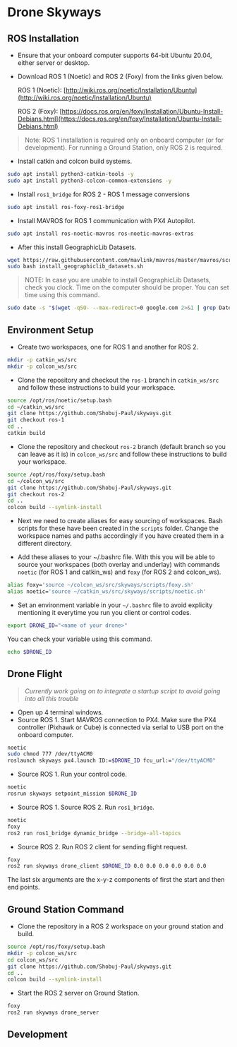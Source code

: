 # Drone Skyways

## ROS Installation
- Ensure that your onboard computer supports 64-bit Ubuntu 20.04, either server or desktop.
- Download ROS 1 (Noetic) and ROS 2 (Foxy) from the links given below.

    ROS 1 (Noetic): [http://wiki.ros.org/noetic/Installation/Ubuntu](http://wiki.ros.org/noetic/Installation/Ubuntu)

    ROS 2 (Foxy): [https://docs.ros.org/en/foxy/Installation/Ubuntu-Install-Debians.html](https://docs.ros.org/en/foxy/Installation/Ubuntu-Install-Debians.html)

> Note: ROS 1 installation is required only on onboard computer (or for development). For running a Ground Station, only ROS 2 is required.

- Install catkin and colcon build systems.
```bash
sudo apt install python3-catkin-tools -y
sudo apt install python3-colcon-common-extensions -y
```

- Install `ros1_bridge` for ROS 2 - ROS 1 message conversions
```bash
sudo apt install ros-foxy-ros1-bridge
```

- Install MAVROS for ROS 1 communication with PX4 Autopilot.
```bash
sudo apt install ros-noetic-mavros ros-noetic-mavros-extras
```
- After this install GeographicLib Datasets.
```bash
wget https://raw.githubusercontent.com/mavlink/mavros/master/mavros/scripts/install_geographiclib_datasets.sh
sudo bash install_geographiclib_datasets.sh
```
> NOTE: In case you are unable to install GeographicLib Datasets, check you clock. Time on the computer should be proper. You can set time using this command.
```bash
sudo date -s "$(wget -qSO- --max-redirect=0 google.com 2>&1 | grep Date: | cut -d' ' -f5-8)Z"
```

## Environment Setup
- Create two workspaces, one for ROS 1 and another for ROS 2.
```bash
mkdir -p catkin_ws/src
mkdir -p colcon_ws/src
```

- Clone the repository and checkout the `ros-1` branch in `catkin_ws/src` and follow these instructions to build your workspace.
```bash
source /opt/ros/noetic/setup.bash
cd ~/catkin_ws/src
git clone https://github.com/Shobuj-Paul/skyways.git
git checkout ros-1
cd ..
catkin build
```

- Clone the repository and checkout `ros-2` branch (default branch so you can leave as it is) in `colcon_ws/src` and follow these instructions to build your workspace.
```bash
source /opt/ros/foxy/setup.bash
cd ~/colcon_ws/src
git clone https://github.com/Shobuj-Paul/skyways.git
git checkout ros-2
cd ..
colcon build --symlink-install
```

- Next we need to create aliases for easy sourcing of workspaces. Bash scripts for these have been created in the `scripts` folder. Change the workspace names and paths accordingly if you have created them in a different directory.

- Add these aliases to your ~/.bashrc file. With this you will be able to source your workspaces (both overlay and underlay) with commands `noetic` (for ROS 1 and catkin_ws) and `foxy` (for ROS 2 and colcon_ws).
```bash
alias foxy='source ~/colcon_ws/src/skyways/scripts/foxy.sh'
alias noetic='source ~/catkin_ws/src/skyways/scripts/noetic.sh'
```

- Set an environment variable in your `~/.bashrc` file to avoid explicity mentioning it everytime you run you client or control codes. 
```bash
export DRONE_ID="<name of your drone>"
```
You can check your variable using this command.
```bash
echo $DRONE_ID
```

## Drone Flight
> _Currently work going on to integrate a startup script to avoid going into all this trouble_

- Open up 4 terminal windows.
- Source ROS 1. Start MAVROS connection to PX4. Make sure the PX4 controller (Pixhawk or Cube) is connected via serial to USB port on the onboard computer.
```bash
noetic
sudo chmod 777 /dev/ttyACM0
roslaunch skyways px4.launch ID:=$DRONE_ID fcu_url:="/dev/ttyACM0"
```
- Source ROS 1. Run your control code.
```bash
noetic
rosrun skyways setpoint_mission $DRONE_ID
```
- Source ROS 1. Source ROS 2. Run `ros1_bridge`.
```bash
noetic
foxy
ros2 run ros1_bridge dynamic_bridge --bridge-all-topics
```
- Source ROS 2. Run ROS 2 client for sending flight request.
```bash
foxy
ros2 run skyways drone_client $DRONE_ID 0.0 0.0 0.0 0.0 0.0 0.0
```
The last six arguments are the x-y-z components of first the start and then end points.

## Ground Station Command
- Clone the repository in a ROS 2 workspace on your ground station and build.
```bash
source /opt/ros/foxy/setup.bash
mkdir -p colcon_ws/src
cd colcon_ws/src
git clone https://github.com/Shobuj-Paul/skyways.git
cd ..
colcon build --symlink-install
```
- Start the ROS 2 server on Ground Station.
```bash
foxy
ros2 run skyways drone_server
```

## Development
